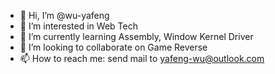 - 👋 Hi, I’m @wu-yafeng
- 👀 I’m interested in Web Tech
- 🌱 I’m currently learning Assembly, Window Kernel Driver
- 💞️ I’m looking to collaborate on Game Reverse
- 📫 How to reach me: send mail to yafeng-wu@outlook.com

<!---
wu-yafeng/wu-yafeng is a ✨ special ✨ repository because its `README.md` (this file) appears on your GitHub profile.
You can click the Preview link to take a look at your changes.
--->
